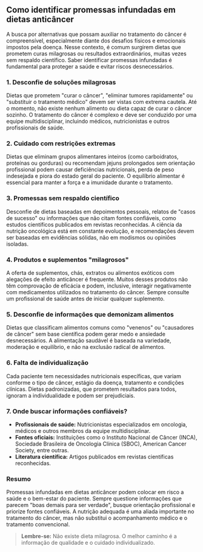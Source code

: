 
## Como identificar promessas infundadas em dietas anticâncer

A busca por alternativas que possam auxiliar no tratamento do câncer é compreensível, especialmente diante dos desafios físicos e emocionais impostos pela doença. Nesse contexto, é comum surgirem dietas que prometem curas milagrosas ou resultados extraordinários, muitas vezes sem respaldo científico. Saber identificar promessas infundadas é fundamental para proteger a saúde e evitar riscos desnecessários.

### 1. **Desconfie de soluções milagrosas**

Dietas que prometem "curar o câncer", "eliminar tumores rapidamente" ou "substituir o tratamento médico" devem ser vistas com extrema cautela. Até o momento, não existe nenhum alimento ou dieta capaz de curar o câncer sozinho. O tratamento do câncer é complexo e deve ser conduzido por uma equipe multidisciplinar, incluindo médicos, nutricionistas e outros profissionais de saúde.

### 2. **Cuidado com restrições extremas**

Dietas que eliminam grupos alimentares inteiros (como carboidratos, proteínas ou gorduras) ou recomendam jejuns prolongados sem orientação profissional podem causar deficiências nutricionais, perda de peso indesejada e piora do estado geral do paciente. O equilíbrio alimentar é essencial para manter a força e a imunidade durante o tratamento.

### 3. **Promessas sem respaldo científico**

Desconfie de dietas baseadas em depoimentos pessoais, relatos de "casos de sucesso" ou informações que não citam fontes confiáveis, como estudos científicos publicados em revistas reconhecidas. A ciência da nutrição oncológica está em constante evolução, e recomendações devem ser baseadas em evidências sólidas, não em modismos ou opiniões isoladas.

### 4. **Produtos e suplementos "milagrosos"**

A oferta de suplementos, chás, extratos ou alimentos exóticos com alegações de efeito anticâncer é frequente. Muitos desses produtos não têm comprovação de eficácia e podem, inclusive, interagir negativamente com medicamentos utilizados no tratamento do câncer. Sempre consulte um profissional de saúde antes de iniciar qualquer suplemento.

### 5. **Desconfie de informações que demonizam alimentos**

Dietas que classificam alimentos comuns como "venenos" ou "causadores de câncer" sem base científica podem gerar medo e ansiedade desnecessários. A alimentação saudável é baseada na variedade, moderação e equilíbrio, e não na exclusão radical de alimentos.

### 6. **Falta de individualização**

Cada paciente tem necessidades nutricionais específicas, que variam conforme o tipo de câncer, estágio da doença, tratamento e condições clínicas. Dietas padronizadas, que prometem resultados para todos, ignoram a individualidade e podem ser prejudiciais.

### 7. **Onde buscar informações confiáveis?**

- **Profissionais de saúde:** Nutricionistas especializados em oncologia, médicos e outros membros da equipe multidisciplinar.
- **Fontes oficiais:** Instituições como o Instituto Nacional de Câncer (INCA), Sociedade Brasileira de Oncologia Clínica (SBOC), American Cancer Society, entre outras.
- **Literatura científica:** Artigos publicados em revistas científicas reconhecidas.

### **Resumo**

Promessas infundadas em dietas anticâncer podem colocar em risco a saúde e o bem-estar do paciente. Sempre questione informações que parecem "boas demais para ser verdade", busque orientação profissional e priorize fontes confiáveis. A nutrição adequada é uma aliada importante no tratamento do câncer, mas não substitui o acompanhamento médico e o tratamento convencional.

> **Lembre-se:** Não existe dieta milagrosa. O melhor caminho é a informação de qualidade e o cuidado individualizado.
```
